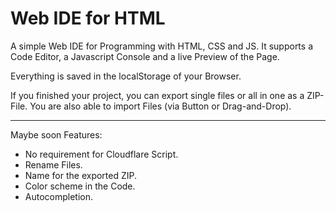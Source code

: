 # Web IDE for HTML
A simple Web IDE for Programming with HTML, CSS and JS. It supports a Code Editor, a Javascript Console and a live Preview of the Page.

Everything is saved in the localStorage of your Browser.

If you finished your project, you can export single files or all in one as a ZIP-File. You are also able to import Files (via Button or Drag-and-Drop).

---------------

Maybe soon Features:
- No requirement for Cloudflare Script.
- Rename Files.
- Name for the exported ZIP.
- Color scheme in the Code.
- Autocompletion.
